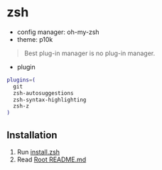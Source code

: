 # zsh

- config manager: oh-my-zsh
- theme: p10k

> Best plug-in manager is no plug-in manager.

- plugin
```zsh
plugins=(
  git
  zsh-autosuggestions
  zsh-syntax-highlighting
  zsh-z
)
```

## Installation

1. Run [install.zsh](./install.zsh)
2. Read [Root README.md](../README.md)
